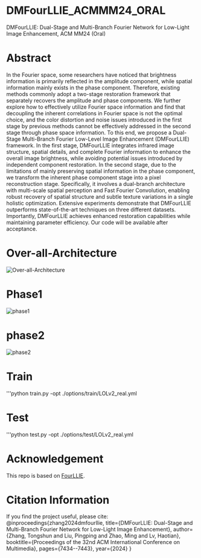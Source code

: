 # DMFourLLIE_ACMMM24_ORAL
DMFourLLIE: Dual-Stage and Multi-Branch Fourier Network for Low-Light Image Enhancement, ACM MM24 (Oral)

# Abstract
In the Fourier space, some researchers have noticed that brightness information is primarily reflected in the amplitude component, while spatial information mainly exists in the phase component. Therefore, existing methods commonly adopt a two-stage restoration framework that separately recovers the amplitude and phase components. We further explore how to effectively utilize Fourier space information and find that decoupling the inherent correlations in Fourier space is not the optimal choice, and the color distortion and noise issues introduced in the first stage by previous methods cannot be effectively addressed in the second stage through phase space information. To this end, we propose a Dual-Stage Multi-Branch Fourier Low-Level Image Enhancement (DMFourLLIE) framework. In the first stage, DMFourLLIE integrates infrared image structure, spatial details, and complete Fourier information to enhance the overall image brightness, while avoiding potential issues introduced by independent component restoration. In the second stage, due to the limitations of mainly preserving spatial information in the phase component, we transform the inherent phase component stage into a pixel reconstruction stage. Specifically, it involves a dual-branch architecture with multi-scale spatial perception and Fast Fourier Convolution, enabling robust recovery of spatial structure and subtle texture variations in a single holistic optimization. Extensive experiments demonstrate that DMFourLLIE outperforms state-of-the-art techniques on three different datasets. Importantly, DMFourLLIE achieves enhanced restoration capabilities while maintaining parameter efficiency. Our code will be available after acceptance.

# Over-all-Architecture
![Over-all-Architecture](https://github.com/user-attachments/assets/e73e3d11-9b35-4363-a066-d399701414f2)

# Phase1
![phase1](https://github.com/user-attachments/assets/646a6ff9-3d4e-4f02-a9c8-72fdd934fa36)

# phase2
![phase2](https://github.com/user-attachments/assets/0da91527-ec98-4eb9-980b-889723e89fff)

# Train
'''python train.py -opt ./options/train/LOLv2_real.yml

# Test
'''python test.py -opt ./options/test/LOLv2_real.yml

# Acknowledgement
This repo is based on [FourLLIE](https://github.com/wangchx67/FourLLIE).

# Citation Information
If you find the project useful, please cite:
@inproceedings{zhang2024dmfourllie,
  title={DMFourLLIE: Dual-Stage and Multi-Branch Fourier Network for Low-Light Image Enhancement},
  author={Zhang, Tongshun and Liu, Pingping and Zhao, Ming and Lv, Haotian},
  booktitle={Proceedings of the 32nd ACM International Conference on Multimedia},
  pages={7434--7443},
  year={2024}
}
